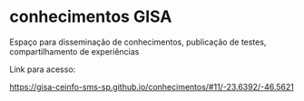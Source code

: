 # conhecimentos GISA

Espaço para disseminação de conhecimentos, publicação de testes, compartilhamento de experiências

Link para acesso: <p>https://gisa-ceinfo-sms-sp.github.io/conhecimentos/#11/-23.6392/-46.5621</p>



